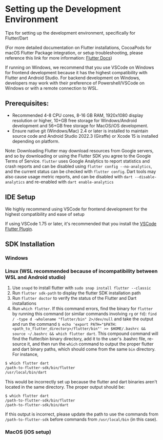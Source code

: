 # Setting up the Development Environment

Tips for setting up the development environment, specifically for Flutter/Dart

(For more detailed documentation on Flutter installations, CocoaPods for macOS Flutter Package integration, or setup troubleshooting, please reference this link for more information: [Flutter Docs](https://docs.flutter.dev/get-started/install))

If running on Windows, we recommend that you use VSCode on Windows for frontend development because it has the highest compatibility with Flutter and Android Studio. For backend development on Windows, developers may work with their preference of Powershell/VSCode on Windows or with a remote connection to WSL.

## Prerequisites:

- Recommended 4-8 CPU cores, 8-16 GB RAM, 1920x1080 display resolution or higher, 10+GB free storage for Windows/Android development and 56+GB free storage for MacOS/iOS development.
- Ensure native git (Windows/Mac) 2.4 or later is installed to maintain source code and Android Studio 2022.3 (Giraffe) or Xcode 15 is installed depending on platform. 

Note: Downloading Flutter may download resources from Google servers, and so by downloading or using the Flutter SDK you agree to the Google Terms of Service. `flutter` uses Google Analytics to report statistics and crash reports and can be disabled using `flutter config --no-analytics`, and the current status can be checked with `flutter config`. Dart tools may also cause usage metric reports, and can be disabled with `dart --disable-analytics` and re-enabled with `dart enable-analytics`

## IDE Setup
We highly recommend using VSCode for frontend development for the highest compatibility and ease of setup

If using VSCode 1.75 or later, it's recommended that you install the [VSCode Flutter Plugin](https://marketplace.visualstudio.com/items?itemName=Dart-Code.flutter). 

## SDK Installation

### Windows 

### Linux (WSL recommended because of incompatibility between WSL and Android studio)
1. Use `snapd` to install flutter with `sudo snap install flutter --classic`
2. Run `flutter sdk-path` to display the flutter SDK installation path
3. Run `flutter doctor` to verify the status of the Flutter and Dart installations
4. Run `which flutter`. If this command errors, find the binary for `flutter` by running this command (or similar commands involving `rg` or `fd`): `find / -type d -wholename "flutter/bin" 2>/dev/null` and take the output and run the command `$ echo 'export PATH="$PATH:<path_to_flutter_directory>/flutter/bin"' >> $HOME/.bashrc && source ~/.bashrc && which flutter dart`. This compound command will find the flutter/bin binary directory, add it to the user's .bashrc file, re-source it, and then run the `which` command to output the proper flutter and dart binary paths, which should come from the same `bin` directory. For instance,
```bash
$ which flutter dart
/path-to-flutter-sdk/bin/flutter
/usr/local/bin/dart
``` 
This would be incorrectly set up because the flutter and dart binaries aren't located in the same directory. The proper output should be:
```bash
$ which flutter dart
/path-to-flutter-sdk/bin/flutter
/path-to-flutter-sdk/bin/dart
```
If this output is incorrect, please update the path to use the commands from `/path-to-flutter-sdk` before commands from `/usr/local/bin` (in this case).

### MacOS (iOS setup)